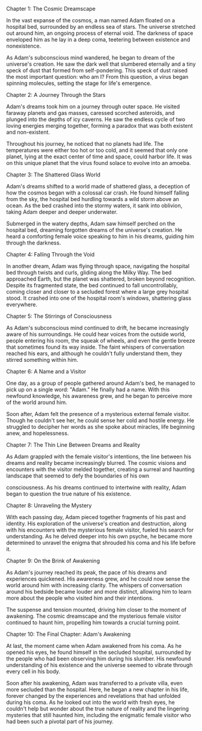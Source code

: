 Chapter 1: The Cosmic Dreamscape

In the vast expanse of the cosmos, a man named Adam floated on a hospital bed, surrounded by an endless sea of stars. The universe stretched out around him, an ongoing process of eternal void. The darkness of space enveloped him as he lay in a deep coma, teetering between existence and nonexistence.

As Adam's subconscious mind wandered, he began to dream of the universe's creation. He saw the dark well that slumbered eternally and a tiny speck of dust that formed from self-pondering. This speck of dust raised the most important question: who am I? From this question, a virus began spinning molecules, setting the stage for life's emergence.

Chapter 2: A Journey Through the Stars

Adam's dreams took him on a journey through outer space. He visited faraway planets and gas masses, caressed scorched asteroids, and plunged into the depths of icy caverns. He saw the endless cycle of two loving energies merging together, forming a paradox that was both existent and non-existent.

Throughout his journey, he noticed that no planets had life. The temperatures were either too hot or too cold, and it seemed that only one planet, lying at the exact center of time and space, could harbor life. It was on this unique planet that the virus found solace to evolve into an amoeba.

Chapter 3: The Shattered Glass World

Adam's dreams shifted to a world made of shattered glass, a deception of how the cosmos began with a colossal car crash. He found himself falling from the sky, the hospital bed hurdling towards a wild storm above an ocean. As the bed crashed into the stormy waters, it sank into oblivion, taking Adam deeper and deeper underwater.

Submerged in the watery depths, Adam saw himself perched on the hospital bed, dreaming forgotten dreams of the universe's creation. He heard a comforting female voice speaking to him in his dreams, guiding him through the darkness.

Chapter 4: Falling Through the Void

In another dream, Adam was flying through space, navigating the hospital bed through twists and curls, gliding along the Milky Way. The bed approached Earth, but the planet was shattered, broken beyond recognition. Despite its fragmented state, the bed continued to fall uncontrollably, coming closer and closer to a secluded forest where a large grey hospital stood. It crashed into one of the hospital room's windows, shattering glass everywhere.

Chapter 5: The Stirrings of Consciousness

As Adam's subconscious mind continued to drift, he became increasingly aware of his surroundings. He could hear voices from the outside world, people entering his room, the squeak of wheels, and even the gentle breeze that sometimes found its way inside. The faint whispers of conversation reached his ears, and although he couldn't fully understand them, they stirred something within him.

Chapter 6: A Name and a Visitor

One day, as a group of people gathered around Adam's bed, he managed to pick up on a single word: "Adam." He finally had a name. With this newfound knowledge, his awareness grew, and he began to perceive more of the world around him.

Soon after, Adam felt the presence of a mysterious external female visitor. Though he couldn't see her, he could sense her cold and hostile energy. He struggled to decipher her words as she spoke about miracles, life beginning anew, and hopelessness.

Chapter 7: The Thin Line Between Dreams and Reality

As Adam grappled with the female visitor's intentions, the line between his dreams and reality became increasingly blurred. The cosmic visions and encounters with the visitor melded together, creating a surreal and haunting landscape that seemed to defy the boundaries of his own

consciousness. As his dreams continued to intertwine with reality, Adam began to question the true nature of his existence.

Chapter 8: Unraveling the Mystery

With each passing day, Adam pieced together fragments of his past and identity. His exploration of the universe's creation and destruction, along with his encounters with the mysterious female visitor, fueled his search for understanding. As he delved deeper into his own psyche, he became more determined to unravel the enigma that shrouded his coma and his life before it.

Chapter 9: On the Brink of Awakening

As Adam's journey reached its peak, the pace of his dreams and experiences quickened. His awareness grew, and he could now sense the world around him with increasing clarity. The whispers of conversation around his bedside became louder and more distinct, allowing him to learn more about the people who visited him and their intentions.

The suspense and tension mounted, driving him closer to the moment of awakening. The cosmic dreamscape and the mysterious female visitor continued to haunt him, propelling him towards a crucial turning point.

Chapter 10: The Final Chapter: Adam's Awakening

At last, the moment came when Adam awakened from his coma. As he opened his eyes, he found himself in the secluded hospital, surrounded by the people who had been observing him during his slumber. His newfound understanding of his existence and the universe seemed to vibrate through every cell in his body.

Soon after his awakening, Adam was transferred to a private villa, even more secluded than the hospital. Here, he began a new chapter in his life, forever changed by the experiences and revelations that had unfolded during his coma. As he looked out into the world with fresh eyes, he couldn't help but wonder about the true nature of reality and the lingering mysteries that still haunted him, including the enigmatic female visitor who had been such a pivotal part of his journey.

